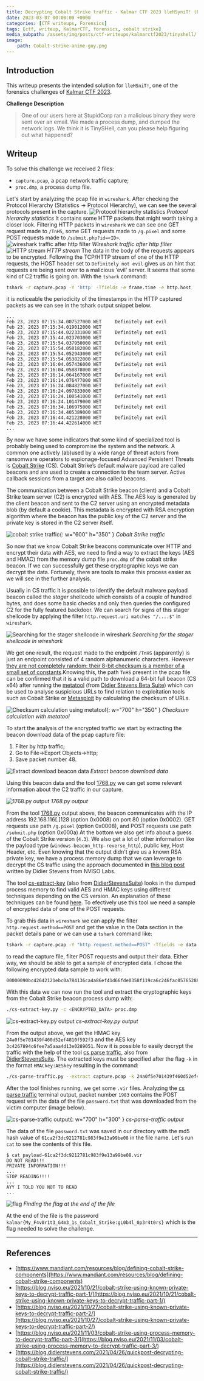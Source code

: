 ```yaml
---
title: Decrypting Cobalt Strike traffic - Kalmar CTF 2023 lleHSyniT! (Forensics) writeup
date: 2023-03-07 00:00:00 +0000
categories: [CTF writeups, Forensics]
tags: [ctf, writeup, KalmarCTF, forensics, cobalt strike]
media_subpath: /assets/img/posts/ctf-writeups/kalmarctf2023/tinyshell/
image:
    path: Cobalt-strike-anime-guy.png
---
```


## __Introduction__
This writeup presents the intended solution for `lleHSniT!`, one of the forensics challenges of [Kalmar CTF 2023](https://ctftime.org/event/1878).

__Challenge Description__
> One of our users here at StupidCorp ran a malicious binary they were sent over an email. We made a process dump, and dumped the network logs. We think it is TinySHell, can you please help figuring out what happened?

## __Writeup__
To solve this challenge we received 2 files:
- `capture.pcap`, a pcap network traffic capture;
- `proc.dmp`, a process dump file.

Let's start by analyzing the pcap file in `wireshark`. After checking the Protocol Hierarchy (Statistics -> Protocol Hierarchy), we can see the several protocols present in the capture. 
![Protocol hierarchy statistics](protocol-hierarchy.png)
_Protocol hierarchy statistics_
It contains some HTTP packets that might worth taking a closer look. Filtering HTTP packets in `wireshark` we can see one GET request made to `/TnHS`, some GET requests made to `/g.pixel` and some POST requests made to `/submit.php?id=<ID>`.
![wireshark traffic after http filter](requests.png)
_Wireshark traffic after http filter_
![HTTP stream](http-stream1.png)
_HTTP stream_
The data in the body of the requests appears to be encrypted. Following the TCP/HTTP stream of one of the HTTP requests, the HOST header set to `Definitely not evil` gives us an hint that requests are being sent over to a malicious 'evil' server. It seems that some kind of C2 traffic is going on.
With the `tshark` command:

```bash
tshark -r capture.pcap -Y 'http' -Tfields -e frame.time -e http.host
```

it is noticeable the periodicity of the timestamps in the HTTP captured packets as we can see in the tshark output snippet below.

```shell
...
Feb 23, 2023 07:15:34.007527000 WET     Definitely not evil
Feb 23, 2023 07:15:34.019012000 WET
Feb 23, 2023 07:15:44.022331000 WET     Definitely not evil
Feb 23, 2023 07:15:44.023703000 WET
Feb 23, 2023 07:15:54.037950000 WET     Definitely not evil
Feb 23, 2023 07:15:54.050182000 WET
Feb 23, 2023 07:15:54.052943000 WET     Definitely not evil
Feb 23, 2023 07:15:54.053822000 WET
Feb 23, 2023 07:16:04.057436000 WET     Definitely not evil
Feb 23, 2023 07:16:04.058878000 WET
Feb 23, 2023 07:16:14.064167000 WET     Definitely not evil
Feb 23, 2023 07:16:14.076477000 WET
Feb 23, 2023 07:16:24.084827000 WET     Definitely not evil
Feb 23, 2023 07:16:24.097833000 WET
Feb 23, 2023 07:16:24.100541000 WET     Definitely not evil
Feb 23, 2023 07:16:24.101479000 WET
Feb 23, 2023 07:16:34.106975000 WET     Definitely not evil
Feb 23, 2023 07:16:34.405389000 WET
Feb 23, 2023 07:16:44.421228000 WET     Definitely not evil
Feb 23, 2023 07:16:44.422614000 WET
...
```

By now we have some indicators that some kind of specialized tool is probably being used to compromise the system and the network. A common one actively (ab)used by a wide range of threat actors from ransomware operators to espionage-focused Advanced Persistent Threats is [Cobalt Strike](https://www.cobaltstrike.com/) (CS).
Cobalt Strike’s default malware payload are called beacons and are used to create a connection to the team server. Active callback sessions from a target are also called beacons.

The communication between a Cobalt Strike beacon (client) and a Cobalt Strike team server (C2) is encrypted with AES. The AES key is generated by the client beacon and sent to the C2 server using an encrypted metadata blob (by default a cookie).
This metadata is encrypted with RSA encryption algorithm where the beacon has the public key of the C2 server and the private key is stored in the C2 server itself.

![cobalt strike traffic](c2-traffic.png){: w="600" h="350" }
_Cobalt Strike traffic_

So now that we know Cobalt Strike beacons communicate over HTTP and encrypt their data with AES, we need to find a way to extract the keys (AES and HMAC) from the memory dump file `proc.dmp` of the cobalt strike beacon.
If we can successfully get these cryptographic keys we can decrypt the data. Fortunely, there are tools to make this process easier as we will see in the further analysis.

Usually in CS traffic it is possible to identify the default malware payload beacon called the *stager* shellcode which consists of a couple of hundred bytes, and does some basic checks and only then queries the configured C2 for the fully featured backdoor. We can search for signs of this stager shellcode by applying the filter `http.request.uri matches "/....$"` in `wireshark`. 

![Searching for the stager shellcode in wireshark](stager-beacon-packet.png)
_Searching for the stager shellcode in wireshark_

We get one result, the request made to the endpoint `/TnHS` (apparently) is just an endpoint consisted of 4 random alphanumeric characters. However [they are not completely random: their 8-bit checksum is a member of a small set of constants](https://isc.sans.edu/diary/Finding+Metasploit+Cobalt+Strike+URLs/27204).Knowing this, the path `TnHS` present in the pcap file can be confirmed that it is a valid path to download a 64-bit full beacon (CS x64) after running the [metatool](https://github.com/DidierStevens/Beta/blob/master/metatool.py) (from [Didier Stevens Beta Suite](https://github.com/DidierStevens/Beta)) which can be used to analyse suspicious URLs to find relation to exploitation tools such as Cobalt Strike or [Metasploit](https://www.metasploit.com/) by calculating the checksum of URLs.

![Checksum calculation using metatool](metatool-cs-detection.png){: w="700" h="350" }
_Checksum calculation with metatool_

To start the analysis of the encrypted traffic we start by extracting the beacon download data of the pcap capture file:
1. Filter by http traffic;
2. Go to File->Export Objects->http;
3. Save packet number 48.

![Extract download beacon data](extract-payload.png)
_Extract beacon download data_

Using this beacon data and the tool [1768.py](https://github.com/DidierStevens/DidierStevensSuite/blob/master/1768.py) we can get some relevant information about the C2 traffic in our capture.

![1768.py output](1768-out.png)
_1768.py output_

From the tool [1768.py](https://github.com/DidierStevens/DidierStevensSuite/blob/master/1768.py) output above, the beacon communicates with the IP address 192.168.116[.]128 (option 0x0008) on port 80 (option 0x0002).
GET requests use path `/g.pixel` (option 0x0008), and POST requests use path `/submit.php` (option 0x000a)
At the bottom we also get info about a guess of the Cobalt Strike version (`4.3`).
We also get a lot of other information like the payload type (`windows-beacon_http-reverse_http`), public key, Host Header, etc.
Even knowing that the output didn't give us a known RSA private key, we have a process memory dump that we can leverage to decrypt the CS traffic using the approach documented in [this blog post](https://blog.nviso.eu/2021/11/03/cobalt-strike-using-process-memory-to-decrypt-traffic-part-3/) written by Didier Stevens from NVISO Labs.

The tool [cs-extract-key](https://github.com/DidierStevens/DidierStevensSuite/blob/master/cs-extract-key.py) (also from [DidierStevensSuite](https://github.com/DidierStevens/DidierStevensSuite)) looks in the dumped process memory to find valid AES and HMAC keys using different techniques depending on the CS version. An explanation of these techniques can be found [here](https://github.com/DidierStevens/DidierStevensSuite/blob/master/cs-extract-key.py#L70-L160). To efectively use this tool we need a sample of encrypted data of one of the POST requests.

To grab this data in `wireshark` we can apply the filter `http.request.method==POST` and get the value in the Data section in the packet details pane or we can use a `tshark` command like:

```bash
tshark -r capture.pcap -Y "http.request.method==POST" -Tfields -e data
```

to read the capture file, filter POST requests and output their data.
Either way, we should be able to get a sample of encrypted data. I chose the following encrypted data sample to work with:

```
00000090bc42642121ebc0a784136ca4a86ef41d66fde0358f119ca6c246fac05765288ab7e21c86418f55052815f1da9521ea5f85253b7a657d37857bfbd2cf9f7ddcd16c063d81f1becfb6faef5df286db10b30d020f30c120b30f8f7beae361ddc8cbf5b36063c60ab5218f5cc0b93c089048eacde1dbbca3877a1b093dd076370de61250f922c396cdf4fcda4c6409a53971
```

With this data we can now run the tool and extract the cryptographic keys from the Cobalt Strike beacon process dump with:

```bash
./cs-extract-key.py -c <ENCRYPTED_DATA> proc.dmp
```

![cs-extract-key.py output](cs-extract-key-output.png)
_cs-extract-key.py output_

From the output above, we get the HMAC key `24a0f5e701439f460d52ef4810f592f3` and the AES key `3c4267894c6fee7a5aaa4d13e0289051`.
Now it is possible to easily decrypt the traffic with the help of the tool [cs parse traffic](https://github.com/DidierStevens/DidierStevensSuite/blob/master/cs-parse-traffic.py), also from [DidierStevensSuite](https://github.com/DidierStevens/DidierStevensSuite). The extracted keys must be specified after the flag `-k` in the format `HMACkey:AESkey` resulting in the command:

```bash
./cs-parse-traffic.py --extract capture.pcap -k 24a0f5e701439f460d52ef4810f592f3:3c4267894c6fee7a5aaa4d13e0289051
```

After the tool finishes running, we get some `.vir` files. Analyzing the [cs parse traffic](https://github.com/DidierStevens/DidierStevensSuite/blob/master/cs-parse-traffic.py) terminal output, packet number `1983` contains the POST request with the data of the file `password.txt` that was downloaded from the victim computer (image below).

![cs-parse-traffic output](out-cs-parse-traffic.png){: w="700" h="300" }
_cs-parse-traffic output_

The data of the file `password.txt` was saved in our directory with the md5 hash value of `61ca2f3dc9212781c983f9e13a99be08` in the file name.
Let's run `cat` to see the contents of this file.

```shell
$ cat payload-61ca2f3dc9212781c983f9e13a99be08.vir
DO NOT READ!!!
PRIVATE INFORMATION!!!
...
STOP READING!!!!
...
AYY I TOLD YOU NOT TO READ
...
```
![flag](flag.png)
_Finding the flag at the end of the file_

At the end of the file is the password `kalmar{My_F4v0r1t3_G4m3_1s_Cobalt_Strike:gL0b4l_0p3r4t0rs}` which is the flag needed to solve the challenge.

---

## __References__
- [https://www.mandiant.com/resources/blog/defining-cobalt-strike-components](https://www.mandiant.com/resources/blog/defining-cobalt-strike-components)
- [https://blog.nviso.eu/2021/10/21/cobalt-strike-using-known-private-keys-to-decrypt-traffic-part-1/](https://blog.nviso.eu/2021/10/21/cobalt-strike-using-known-private-keys-to-decrypt-traffic-part-1/)
- [https://blog.nviso.eu/2021/10/27/cobalt-strike-using-known-private-keys-to-decrypt-traffic-part-2/](https://blog.nviso.eu/2021/10/27/cobalt-strike-using-known-private-keys-to-decrypt-traffic-part-2/)
- [https://blog.nviso.eu/2021/11/03/cobalt-strike-using-process-memory-to-decrypt-traffic-part-3/](https://blog.nviso.eu/2021/11/03/cobalt-strike-using-process-memory-to-decrypt-traffic-part-3/)
- [https://blog.didierstevens.com/2021/04/26/quickpost-decrypting-cobalt-strike-traffic/](https://blog.didierstevens.com/2021/04/26/quickpost-decrypting-cobalt-strike-traffic/)
